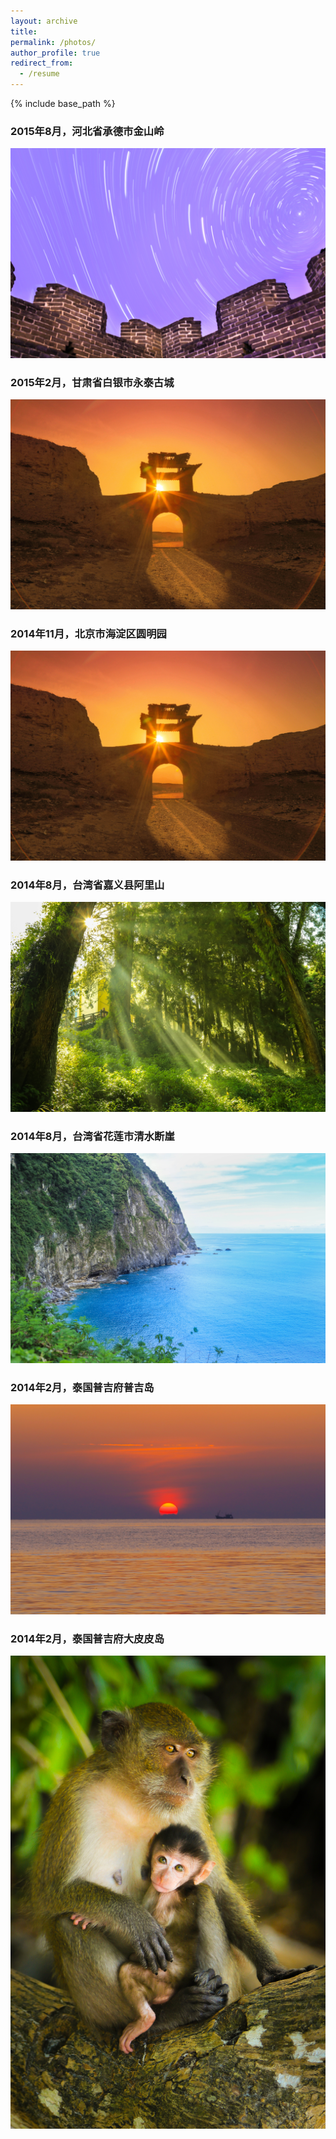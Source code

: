 ```yaml
---
layout: archive
title: 
permalink: /photos/
author_profile: true
redirect_from:
  - /resume
---
```


{% include base_path %}



### 2015年8月，河北省承德市金山岭
<img class="fit-picture"
     src="/images/7.JPG"
     alt="2015年8月，河北省承德市金山岭">
<br> 
### 2015年2月，甘肃省白银市永泰古城
<img class="fit-picture"
     src="/images/6.JPG"
     alt="2015年2月，甘肃省白银市永泰古城">
<br> 
### 2014年11月，北京市海淀区圆明园
<img class="fit-picture"
     src="/images/5.JPG"
     alt="2014年11月，北京市海淀区圆明园">
<br>  
### 2014年8月，台湾省嘉义县阿里山
<img class="fit-picture"
     src="/images/4.JPG"
     alt="2014年8月，台湾省嘉义县阿里山">
<br>  
### 2014年8月，台湾省花莲市清水断崖
<img class="fit-picture"
     src="/images/3.jpg"
     alt="2014年8月，台湾省花莲市清水断崖">
<br> 
### 2014年2月，泰国普吉府普吉岛
<img class="fit-picture"
     src="/images/2.JPG"
     alt="2014年2月，泰国普吉府普吉岛">
<br>
### 2014年2月，泰国普吉府大皮皮岛
<img class="fit-picture"
     src="/images/1.JPG"
     alt="2014年2月，泰国普吉府大皮皮岛">
<br>
